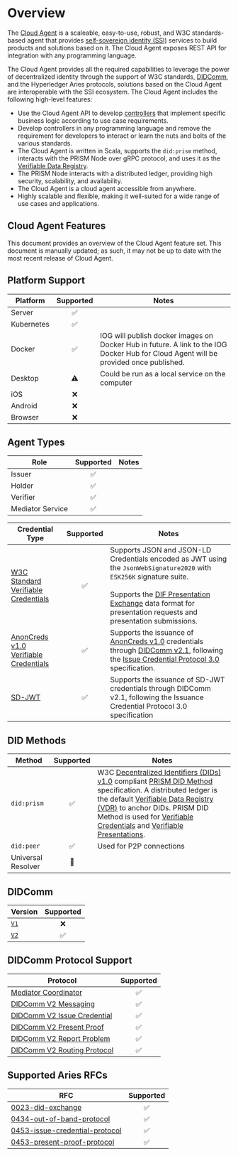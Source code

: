 # Overview

The [Cloud Agent](/home/concepts/glossary#cloud-agent) is a scaleable, easy-to-use, robust, and W3C standards-based agent that provides [self-sovereign identity (SSI)](/home/concepts/glossary#self-sovereign-identity) services to build products and solutions based on it. 
The Cloud Agent exposes REST API for integration with any programming language.

The Cloud Agent provides all the required capabilities to leverage the power of decentralized identity through the support of W3C standards, [DIDComm](/home/concepts/glossary#didcomm), and the Hyperledger Aries protocols, solutions based on the Cloud Agent are interoperable with the SSI ecosystem.
The Cloud Agent includes the following high-level features:

- Use the Cloud Agent API to develop [controllers](/home/concepts/glossary#controller) that implement specific business logic according to use case requirements.
- Develop controllers in any programming language and remove the requirement for developers to interact or learn the nuts and bolts of the various standards.
- The Cloud Agent is written in Scala, supports the `did:prism` method, interacts with the PRISM Node over gRPC protocol, and uses it as the [Verifiable Data Registry](/home/concepts/glossary#verifiable-data-registry).
- The PRISM Node interacts with a distributed ledger, providing high security, scalability, and availability.
- The Cloud Agent is a cloud agent accessible from anywhere.
- Highly scalable and flexible, making it well-suited for a wide range of use cases and applications.

## Cloud Agent Features

This document provides an overview of the Cloud Agent feature set. 
This document is manually updated; as such, it may not be up to date with the most recent release of Cloud Agent.

## Platform Support

| Platform   |     Supported      | Notes                                                                                                                                 |
|------------|:------------------:|---------------------------------------------------------------------------------------------------------------------------------------|
| Server     | :white_check_mark: |                                                                                                                                       |
| Kubernetes | :white_check_mark: |                                                                                                                                       |
| Docker     | :white_check_mark: | IOG will publish docker images on Docker Hub in future. A link to the IOG Docker Hub for Cloud Agent will be provided once published. |
| Desktop    |     :warning:      | Could be run as a local service on the computer                                                                                       |
| iOS        |        :x:         |                                                                                                                                       |
| Android    |        :x:         |                                                                                                                                       |
| Browser    |        :x:         |                                                                                                                                       |

## Agent Types

| Role             |     Supported      | Notes |
|------------------|:------------------:|-------|
| Issuer           | :white_check_mark: |       |
| Holder           | :white_check_mark: |       |
| Verifier         | :white_check_mark: |       |
| Mediator Service | :white_check_mark: |       |

| Credential Type                                                                          |     Supported      | Notes                                                                                                                                                                                                                                                                                                                                                               |
|------------------------------------------------------------------------------------------|:------------------:|---------------------------------------------------------------------------------------------------------------------------------------------------------------------------------------------------------------------------------------------------------------------------------------------------------------------------------------------------------------------|
| [W3C Standard Verifiable Credentials](https://www.w3.org/TR/vc-data-model/)              | :white_check_mark: | Supports JSON and JSON-LD Credentials encoded as JWT using the `JsonWebSignature2020` with `ESK256K` signature suite.<br /><br />Supports the [DIF Presentation Exchange](https://identity.foundation/presentation-exchange/) data format for presentation requests and presentation submissions.                                                                   |
| [AnonCreds v1.0 Verifiable Credentials](https://hyperledger.github.io/anoncreds-spec/)   | :white_check_mark: | Supports the issuance of [AnonCreds v1.0](https://hyperledger.github.io/anoncreds-spec/) credentials through [DIDComm v2.1](https://identity.foundation/didcomm-messaging/spec/v2.1/), following the [Issue Credential Protocol 3.0](https://github.com/decentralized-identity/waci-didcomm/tree/main/issue_credential#issue-credential-protocol-30) specification. |
| [SD-JWT](https://datatracker.ietf.org/doc/draft-ietf-oauth-selective-disclosure-jwt/07/) | :white_check_mark: | Supports the issuance of SD-JWT credentials through DIDComm v2.1, following the Issuance Credential Protocol 3.0 specification                                                                                                                                                                                                                                      |

## DID Methods

| Method             |     Supported      | Notes                                                                                                                                                                                                                                                                                                                                                                                                                                                                                                                                              |
|--------------------|:------------------:|----------------------------------------------------------------------------------------------------------------------------------------------------------------------------------------------------------------------------------------------------------------------------------------------------------------------------------------------------------------------------------------------------------------------------------------------------------------------------------------------------------------------------------------------------|
| `did:prism`        | :white_check_mark: | W3C [Decentralized Identifiers (DIDs) v1.0](https://www.w3.org/TR/did-core/) compliant [PRISM DID Method](https://github.com/input-output-hk/PRISM-did-method-spec/blob/main/w3c-spec/PRISM-method.md) specification. A distributed ledger is the default [Verifiable Data Registry (VDR)](/home/concepts/glossary#verifiable-data-registry) to anchor DIDs. PRISM DID Method is used for [Verifiable Credentials](/home/concepts/glossary#verifiable-credential) and [Verifiable Presentations](/home/concepts/glossary#verifiable-presentation). |
| `did:peer`         | :white_check_mark: | Used for P2P connections                                                                                                                                                                                                                                                                                                                                                                                                                                                                                                                           |
| Universal Resolver |   :construction:   |                                                                                                                                                                                                                                                                                                                                                                                                                                                                                                                                                    |

## DIDComm

| Version                                                                                     |     Supported      |
|---------------------------------------------------------------------------------------------|:------------------:|
| [`V1`](https://github.com/hyperledger/aries-rfcs/blob/main/concepts/0005-didcomm/README.md) |        :x:         |
| [`V2`](https://identity.foundation/didcomm-messaging/spec/)                                 | :white_check_mark: |

## DIDComm Protocol Support

| Protocol                                                                                                                       |     Supported      |
|--------------------------------------------------------------------------------------------------------------------------------|:------------------:|
| [Mediator Coordinator](https://didcomm.org/mediator-coordination/2.0/)                                                         | :white_check_mark: |
| [DIDComm V2 Messaging](https://identity.foundation/didcomm-messaging/spec)                                                     | :white_check_mark: |
| [DIDComm V2 Issue Credential](https://github.com/decentralized-identity/waci-didcomm/tree/main/issue_credential)               | :white_check_mark: |
| [DIDComm V2 Present Proof](https://github.com/decentralized-identity/waci-didcomm/blob/main/present_proof/present-proof-v3.md) | :white_check_mark: |
| [DIDComm V2 Report Problem](https://identity.foundation/didcomm-messaging/spec/#problem-reports)                               | :white_check_mark: |
| [DIDComm V2 Routing Protocol](https://identity.foundation/didcomm-messaging/spec/#routing-protocol-20)                         | :white_check_mark: |

## Supported Aries RFCs

| RFC                                                                                                                     |     Supported      |
 -------------------------------------------------------------------------------------------------------------------------|:------------------:|
| [0023-did-exchange](https://github.com/hyperledger/aries-rfcs/tree/main/features/0023-did-exchange)                     | :white_check_mark: |
| [0434-out-of-band-protocol](https://github.com/hyperledger/aries-rfcs/blob/main/features/0434-outofband/README.md)      | :white_check_mark: |
| [0453-issue-credential-protocol](https://github.com/hyperledger/aries-rfcs/tree/main/features/0453-issue-credential-v2) | :white_check_mark: |
| [0453-present-proof-protocol](https://github.com/hyperledger/aries-rfcs/tree/main/features/0454-present-proof-v2)       | :white_check_mark: |
